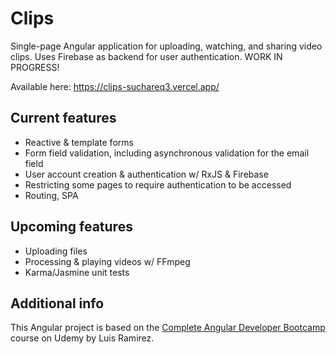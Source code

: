# Clips
Single-page Angular application for uploading, watching, and sharing video clips. Uses Firebase as backend for user authentication. WORK IN PROGRESS!

Available here: https://clips-suchareq3.vercel.app/

## Current features
- Reactive & template forms
- Form field validation, including asynchronous validation for the email field
- User account creation & authentication w/ RxJS & Firebase
- Restricting some pages to require authentication to be accessed
- Routing, SPA

## Upcoming features
- Uploading files
- Processing & playing videos w/ FFmpeg
- Karma/Jasmine unit tests

## Additional info
This Angular project is based on the [Complete Angular Developer Bootcamp](https://www.udemy.com/course/complete-angular-developer-zero-to-mastery/) course on Udemy by Luis Ramirez. 
